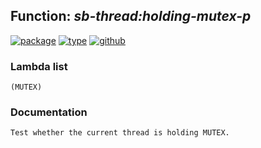 ## Function: ***sb-thread:holding-mutex-p***
[![package](https://img.shields.io/badge/Package-SB--THREAD-5f9ea0.svg?style=social&colorA=999999)](../) [![type](https://img.shields.io/badge/Type-Function-5f9ea0.svg?style=social&colorA=999999)](../#function) [![github](https://img.shields.io/badge/GitHub-View_the_source-5f9ea0.svg?style=social&colorA=999999&logo=github)](https://github.com/sbcl/sbcl/blob/master/src/code/thread.lisp/) 
### Lambda list
```
(MUTEX)
```
### Documentation
```
Test whether the current thread is holding MUTEX.
```
